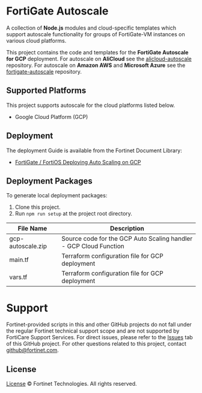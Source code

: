# FortiGate Autoscale

A collection of **Node.js** modules and cloud-specific templates which support autoscale functionality for groups of FortiGate-VM instances on various cloud platforms.

This project contains the code and templates for the **FortiGate Autoscale for GCP** deployment.
For autoscale on **AliCloud** see the [alicloud-autoscale](https://github.com/fortinet/alicloud-autoscale/) repository.
For autoscale on **Amazon AWS** and **Microsoft Azure** see the [fortigate-autoscale](https://github.com/fortinet/fortigate-autoscale/) repository.

## Supported Platforms

This project supports autoscale for the cloud platforms listed below.

- Google Cloud Platform (GCP)

## Deployment

The deployment Guide is available from the Fortinet Document Library:

- [ FortiGate / FortiOS Deploying Auto Scaling on GCP](https://docs.fortinet.com/vm/gc/fortigate/6.2/gcp-cookbook/6.2.0/365012/deploying-auto-scaling-on-gcp)

## Deployment Packages

To generate local deployment packages:

1. Clone this project.
2. Run `npm run setup` at the project root directory.

| File Name         | Description                                                       |
| ----------------- | ----------------------------------------------------------------- |
| gcp-autoscale.zip | Source code for the GCP Auto Scaling handler - GCP Cloud Function |
| main.tf           | Terraform configuration file for GCP deployment                   |
| vars.tf           | Terraform configuration file for GCP deployment                   |

# Support

Fortinet-provided scripts in this and other GitHub projects do not fall under the regular Fortinet technical support scope and are not supported by FortiCare Support Services.
For direct issues, please refer to the [Issues](https://github.com/fortinet/fortigate-autoscale-gcp/issues) tab of this GitHub project.
For other questions related to this project, contact [github@fortinet.com](mailto:github@fortinet.com).

## License

[License](https://github.com/fortinet/fortigate-autoscale-gcp/blob/main/LICENSE) © Fortinet Technologies. All rights reserved.
